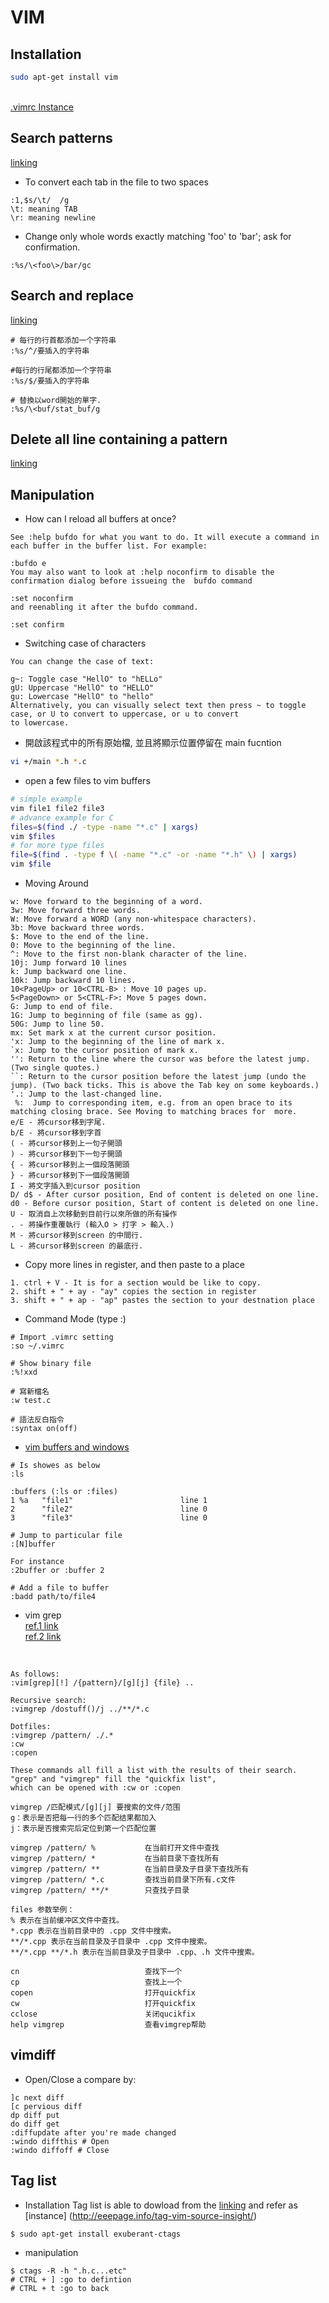 # VIM
## Installation
```bash
sudo apt-get install vim
```
<br>[\.vimrc Instance](https://github.com/smitha1672/note/blob/master/rc/.vimrc)

## Search patterns
[linking](http://vim.wikia.com/wiki/Search_patterns)

+ To convert each tab in the file to two spaces

```text
:1,$s/\t/  /g
\t: meaning TAB
\r: meaning newline
```

+ Change only whole words exactly matching 'foo' to 'bar'; ask for confirmation.

```text
:%s/\<foo\>/bar/gc
```
## Search and replace
[linking](http://vim.wikia.com/wiki/Search_and_replace)

```text
# 每行的行首都添加一个字符串
:%s/^/要插入的字符串

#每行的行尾都添加一个字符串
:%s/$/要插入的字符串

# 替換以word開始的單字.
:%s/\<buf/stat_buf/g
```

## Delete all line containing a pattern
[linking](http://vim.wikia.com/wiki/Delete_all_lines_containing_a_pattern)

## Manipulation

+ How can I reload all buffers at once?

```text
See :help bufdo for what you want to do. It will execute a command in each buffer in the buffer list. For example:

:bufdo e
You may also want to look at :help noconfirm to disable the confirmation dialog before issueing the  bufdo command

:set noconfirm
and reenabling it after the bufdo command.

:set confirm
```

+ Switching case of characters

```text
You can change the case of text:

g~: Toggle case "HellO" to "hELLo"
gU: Uppercase "HellO" to "HELLO"
gu: Lowercase "HellO" to "hello"
Alternatively, you can visually select text then press ~ to toggle case, or U to convert to uppercase, or u to convert
to lowercase.
```

+ 開啟該程式中的所有原始檔, 並且將顯示位置停留在 main fucntion

```bash
vi +/main *.h *.c
```

+ open a few files to vim buffers

```bash
# simple example
vim file1 file2 file3
# advance example for C
files=$(find ./ -type -name "*.c" | xargs)
vim $files
# for more type files
file=$(find . -type f \( -name "*.c" -or -name "*.h" \) | xargs)
vim $file
```

+  Moving Around

```text
w: Move forward to the beginning of a word.
3w: Move forward three words.
W: Move forward a WORD (any non-whitespace characters).
3b: Move backward three words.
$: Move to the end of the line.
0: Move to the beginning of the line.
^: Move to the first non-blank character of the line.
10j: Jump forward 10 lines
k: Jump backward one line.
10k: Jump backward 10 lines.
10<PageUp> or 10<CTRL-B> : Move 10 pages up.
5<PageDown> or 5<CTRL-F>: Move 5 pages down.
G: Jump to end of file.
1G: Jump to beginning of file (same as gg).
50G: Jump to line 50.
mx: Set mark x at the current cursor position.
'x: Jump to the beginning of the line of mark x.
`x: Jump to the cursor position of mark x.
'': Return to the line where the cursor was before the latest jump. (Two single quotes.)
``: Return to the cursor position before the latest jump (undo the jump). (Two back ticks. This is above the Tab key on some keyboards.)
'.: Jump to the last-changed line.
 %:  Jump to corresponding item, e.g. from an open brace to its matching closing brace. See Moving to matching braces for  more.
e/E - 將cursor移到字尾.
b/E - 將cursor移到字首
( - 將cursor移到上一句子開頭
) - 將cursor移到下一句子開頭
{ - 將cursor移到上一個段落開頭
} - 將cursor移到下一個段落開頭
I - 將文字插入到cursor position
D/ d$ - After cursor position, End of content is deleted on one line.
d0 - Before cursor position, Start of content is deleted on one line.
U - 取消自上次移動到目前行以來所做的所有操作
. - 將操作重覆執行 (輸入O > 打字 > 輸入.)
M - 將cursor移到screen 的中間行.
L - 將cursor移到screen 的最底行.
```

+ Copy more lines in register, and then paste to a place

```text
1. ctrl + V - It is for a section would be like to copy.
2. shift + " + ay - "ay" copies the section in register
3. shift + " + ap - "ap" pastes the section to your destnation place
```

+  Command Mode (type :)

```text
# Import .vimrc setting
:so ~/.vimrc
```
```text
# Show binary file
:%!xxd
```

```text
# 寫新檔名
:w test.c

# 語法反白指令
:syntax on(off)
```

+ [vim buffers and windows](https://www.openfoundry.org/tw/tech-column/2383-vim--buffers-and-windows)

```text
# Is showes as below
:ls

:buffers (:ls or :files)
1 %a   "file1"                        line 1
2      "file2"                        line 0
3      "file3"                        line 0

# Jump to particular file
:[N]buffer

For instance
:2buffer or :buffer 2

# Add a file to buffer
:badd path/to/file4
```

+ vim grep
<br>[ref.1 link](https://blog.easwy.com/archives/advanced-vim-skills-quickfix-mode/)
<br>[ref.2 link](https://blog.csdn.net/zqiang_55/article/details/30715961)
<br>

```text
As follows:
:vim[grep][!] /{pattern}/[g][j] {file} ..

Recursive search:
:vimgrep /dostuff()/j ../**/*.c

Dotfiles:
:vimgrep /pattern/ ./.*
:cw
:copen

These commands all fill a list with the results of their search.
"grep" and "vimgrep" fill the "quickfix list",
which can be opened with :cw or :copen

vimgrep /匹配模式/[g][j] 要搜索的文件/范围
g：表示是否把每一行的多个匹配结果都加入
j：表示是否搜索完后定位到第一个匹配位置

vimgrep /pattern/ %           在当前打开文件中查找
vimgrep /pattern/ *           在当前目录下查找所有
vimgrep /pattern/ **          在当前目录及子目录下查找所有
vimgrep /pattern/ *.c         查找当前目录下所有.c文件
vimgrep /pattern/ **/*        只查找子目录

files 参数举例：
% 表示在当前缓冲区文件中查找。
*.cpp 表示在当前目录中的 .cpp 文件中搜索。
**/*.cpp 表示在当前目录及子目录中 .cpp 文件中搜索。
**/*.cpp **/*.h 表示在当前目录及子目录中 .cpp、.h 文件中搜索。
```

```text
cn                            查找下一个
cp                            查找上一个
copen                         打开quickfix
cw                            打开quickfix
cclose                        关闭qucikfix
help vimgrep                  查看vimgrep帮助
```

## vimdiff

+ Open/Close a compare by:

```text
]c next diff
[c pervious diff
dp diff put
do diff get
:diffupdate after you're made changed
:windo diffthis # Open
:windo diffoff # Close
```

## Tag list
+ Installation
Tag list is able to dowload from the [linking](https://sourceforge.net/projects/vim-taglist/files/) and refer as
[instance] (http://eeepage.info/tag-vim-source-insight/)

```text
$ sudo apt-get install exuberant-ctags
```

+ manipulation

```text
$ ctags -R -h ".h.c...etc"
# CTRL + ] :go to defintion
# CTRL + t :go to back
```
